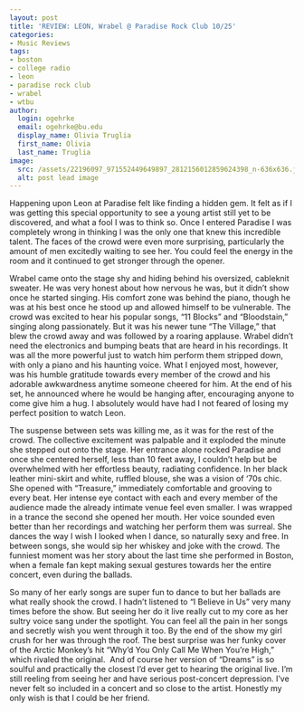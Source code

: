 ```yaml
---
layout: post
title: 'REVIEW: LEON, Wrabel @ Paradise Rock Club 10/25'
categories:
- Music Reviews
tags:
- boston
- college radio
- leon
- paradise rock club
- wrabel
- wtbu
author:
  login: ogehrke
  email: ogehrke@bu.edu
  display_name: Olivia Truglia
  first_name: Olivia
  last_name: Truglia
image:
  src: /assets/22196097_971552449649897_2812156012859624398_n-636x636.jpg
  alt: post lead image
---
```

Happening upon Leon at Paradise felt like finding a hidden gem. It felt as if I was getting this special opportunity to see a young artist still yet to be discovered, and what a fool I was to think so. Once I entered Paradise I was completely wrong in thinking I was the only one that knew this incredible talent. The faces of the crowd were even more surprising, particularly the amount of men excitedly waiting to see her. You could feel the energy in the room and it continued to get stronger through the opener.

Wrabel came onto the stage shy and hiding behind his oversized, cableknit sweater. He was very honest about how nervous he was, but it didn’t show once he started singing. His comfort zone was behind the piano, though he was at his best once he stood up and allowed himself to be vulnerable. The crowd was excited to hear his popular songs, “11 Blocks” and “Bloodstain,” singing along passionately. But it was his newer tune “The Village,” that blew the crowd away and was followed by a roaring applause. Wrabel didn’t need the electronics and bumping beats that are heard in his recordings. It was all the more powerful just to watch him perform them stripped down, with only a piano and his haunting voice. What I enjoyed most, however, was his humble gratitude towards every member of the crowd and his adorable awkwardness anytime someone cheered for him. At the end of his set, he announced where he would be hanging after, encouraging anyone to come give him a hug. I absolutely would have had I not feared of losing my perfect position to watch Leon.

The suspense between sets was killing me, as it was for the rest of the crowd. The collective excitement was palpable and it exploded the minute she stepped out onto the stage. Her entrance alone rocked Paradise and once she centered herself, less than 10 feet away, I couldn’t help but be overwhelmed with her effortless beauty, radiating confidence. In her black leather mini-skirt and white, ruffled blouse, she was a vision of ‘70s chic. She opened with “Treasure,” immediately comfortable and grooving to every beat. Her intense eye contact with each and every member of the audience made the already intimate venue feel even smaller. I was wrapped in a trance the second she opened her mouth. Her voice sounded even better than her recordings and watching her perform them was surreal. She dances the way I wish I looked when I dance, so naturally sexy and free. In between songs, she would sip her whiskey and joke with the crowd. The funniest moment was her story about the last time she performed in Boston, when a female fan kept making sexual gestures towards her the entire concert, even during the ballads.

So many of her early songs are super fun to dance to but her ballads are what really shook the crowd. I hadn’t listened to “I Believe in Us” very many times before the show. But seeing her do it live really cut to my core as her sultry voice sang under the spotlight. You can feel all the pain in her songs and secretly wish you went through it too. By the end of the show my girl crush for her was through the roof. The best surprise was her funky cover of the Arctic Monkey’s hit “Why’d You Only Call Me When You’re High,” which rivaled the original.  And of course her version of “Dreams” is so soulful and practically the closest I’d ever get to hearing the original live. I’m still reeling from seeing her and have serious post-concert depression. I’ve never felt so included in a concert and so close to the artist. Honestly my only wish is that I could be her friend.